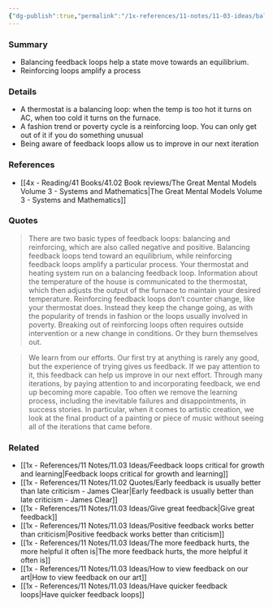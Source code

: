 ```yaml
---
{"dg-publish":true,"permalink":"/1x-references/11-notes/11-03-ideas/balancing-vs-reinforcing-feedback-loops/","title":"Balancing vs reinforcing feedback loops","created":"2025-05-07T09:47:51.266+03:00","updated":"2025-05-08T18:00:22.878+03:00"}
---
```



### Summary
- Balancing feedback loops help a state move towards an equilibrium.
- Reinforcing loops amplify a process

### Details
- A thermostat is a balancing loop: when the temp is too hot it turns on AC, when too cold it turns on the furnace.
- A fashion trend or poverty cycle is a reinforcing loop. You can only get out of it if you do something unusual
- Being aware of feedback loops allow us to improve in our next iteration

### References
- [[4x - Reading/41 Books/41.02 Book reviews/The Great Mental Models Volume 3 - Systems and Mathematics\|The Great Mental Models Volume 3 - Systems and Mathematics]]

### Quotes
> There are two basic types of feedback loops: balancing and reinforcing, which are also called negative and positive. Balancing feedback loops tend toward an equilibrium, while reinforcing feedback loops amplify a particular process. Your thermostat and heating system run on a balancing feedback loop. Information about the temperature of the house is communicated to the thermostat, which then adjusts the output of the furnace to maintain your desired temperature. Reinforcing feedback loops don’t counter change, like your thermostat does. Instead they keep the change going, as with the popularity of trends in fashion or the loops usually involved in poverty. Breaking out of reinforcing loops often requires outside intervention or a new change in conditions. Or they burn themselves out.

> We learn from our efforts. Our first try at anything is rarely any good, but the experience of trying gives us feedback. If we pay attention to it, this feedback can help us improve in our next effort. Through many iterations, by paying attention to and incorporating feedback, we end up becoming more capable. Too often we remove the learning process, including the inevitable failures and disappointments, in success stories. In particular, when it comes to artistic creation, we look at the final product of a painting or piece of music without seeing all of the iterations that came before.


### Related
- [[1x - References/11 Notes/11.03 Ideas/Feedback loops critical for growth and learning\|Feedback loops critical for growth and learning]]
- [[1x - References/11 Notes/11.02 Quotes/Early feedback is usually better than late criticism - James Clear\|Early feedback is usually better than late criticism - James Clear]]
- [[1x - References/11 Notes/11.03 Ideas/Give great feedback\|Give great feedback]]
- [[1x - References/11 Notes/11.03 Ideas/Positive feedback works better than criticism\|Positive feedback works better than criticism]]
- [[1x - References/11 Notes/11.03 Ideas/The more feedback hurts, the more helpful it often is\|The more feedback hurts, the more helpful it often is]]
- [[1x - References/11 Notes/11.03 Ideas/How to view feedback on our art\|How to view feedback on our art]]
- [[1x - References/11 Notes/11.03 Ideas/Have quicker feedback loops\|Have quicker feedback loops]]